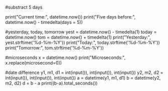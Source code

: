 #substract 5 days 
 
print("Current time:", datetime.now()) 
print("Five days before:", datetime.now() - timedelta(days = 5)) 
 
 #yesterday, today, tomorrow 
yest = datetime.now() - timedelta(1) 
today = datetime.now() 
tom = datetime.now() + timedelta(1) 
print("Yesterday:", yest.strftime('%d-%m-%Y')) 
print("Today:", today.strftime('%d-%m-%Y')) 
print("Tomorrow:", tom.strftime('%d-%m-%Y')) 
 
#microseconds 
x = datetime.now() 
print("Microseconds:", x.replace(microsecond=0)) 

 #date difference 
y1, m1, d1 = int(input()), int(input()), int(input()) 
y2, m2, d2 = int(input()), int(input()), int(input()) 
a = datetime(y1, m1, d1) 
b = datetime(y2, m2, d2) 
d = b - a 
print((b-a).total_seconds())
